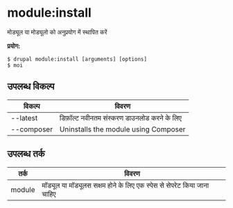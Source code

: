 # module:install
मोड्यूल या मोड्यूलो को अनुप्रयोग में स्थापित करें

**प्रयोग:**
```
$ drupal module:install [arguments] [options]
$ moi  
```

## उपलब्ध विकल्प
विकल्प | विवरण
-------|-------------
--latest | डिफ़ॉल्ट नवीनतम संस्करण डाउनलोड करने के लिए
--composer | Uninstalls the module using Composer

## उपलब्ध तर्क
तर्क | विवरण
---------|-------------
module | मॉड्यूल या मॉड्यूलस सक्षम होने के लिए एक स्पेस से सेपरेट किया जाना चाहिए
